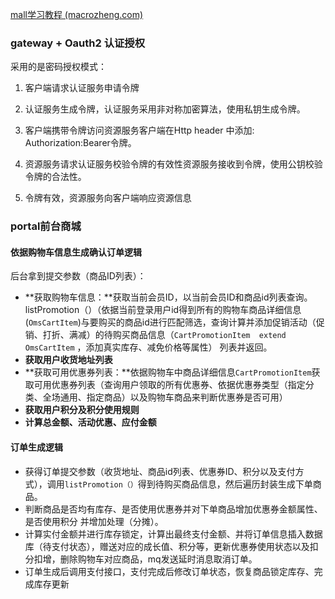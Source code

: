 [ mall学习教程 (macrozheng.com)](https://www.macrozheng.com/tool)



### gateway + Oauth2 认证授权

采用的是密码授权模式：

1. 客户端请求认证服务申请令牌

2. 认证服务生成令牌，认证服务采用非对称加密算法，使用私钥生成令牌。
3. 客户端携带令牌访问资源服务客户端在Http header 中添加: Authorization:Bearer令牌。
4. 资源服务请求认证服务校验令牌的有效性资源服务接收到令牌，使用公钥校验令牌的合法性。
5. 令牌有效，资源服务向客户端响应资源信息

### portal前台商城

#### 依据购物车信息生成确认订单逻辑

后台拿到提交参数（商品ID列表）：

- **获取购物车信息：**获取当前会员ID，以当前会员ID和商品id列表查询。listPromotion（）（依据当前登录用户id得到所有的购物车商品详细信息(`OmsCartItem`)与要购买的商品id进行匹配筛选，查询计算并添加促销活动（促销、打折、满减）的待购买商品信息（`CartPromotionItem  extend  OmsCartItem` ，添加真实库存、减免价格等属性）  列表并返回。
- **获取用户收货地址列表**
- **获取可用优惠券列表：**依据购物车中商品详细信息`CartPromotionItem`获取可用优惠券列表（查询用户领取的所有优惠券、依据优惠券类型（指定分类、全场通用、指定商品）以及购物车商品来判断优惠券是否可用）
- **获取用户积分及积分使用规则**
- **计算总金额、活动优惠、应付金额**



#### 订单生成逻辑

- 获得订单提交参数（收货地址、商品id列表、优惠券ID、积分以及支付方式），调用`listPromotion（）`得到待购买商品信息，然后遍历封装生成下单商品。
- 判断商品是否均有库存、是否使用优惠券并对下单商品增加优惠券金额属性、是否使用积分 并增加处理（分摊）。
- 计算实付金额并进行库存锁定，计算出最终支付金额、并将订单信息插入数据库（待支付状态），赠送对应的成长值、积分等，更新优惠券使用状态以及扣分扣增，删除购物车对应商品，mq发送延时消息取消订单。
- 订单生成后调用支付接口，支付完成后修改订单状态，恢复商品锁定库存、完成库存更新

